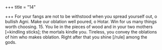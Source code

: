 +++
title = "14"

+++
For your fangs are not to be withstood when you spread yourself out, o  bullish Agni.
Make our oblation well poured, o Hotar. Win for us many things worth  choosing. 15. You lie in the pieces of wood and in your two mothers [=kindling  sticks]; the mortals kindle you.
Tireless, you convey the oblations of him who makes oblation. Right  after that you shine [/rule] among the gods.